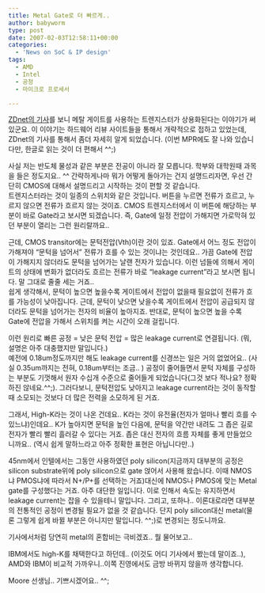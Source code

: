 ```yaml
---
title: Metal Gate로 더 빠르게..
author: babyworm
type: post
date: 2007-02-03T12:58:11+00:00
categories:
  - 'News on SoC & IP design'
tags:
  - AMD
  - Intel
  - 공정
  - 마이크로 프로세서

---
```

[ZDnet의 기사][1]를 보니 메탈 게이트를 사용하는 트렌지스터가 상용화된다는 이야기가 써 있군요. 이 이야기는 하드웨어 리뷰 사이트들을 통해서 개략적으로 접하고 있었는데, ZDnet의 기사를 통해서 좀더 자세히 알게 되었습니다. (이번 MPR에도 잘 나와 있습니다만, 한글로 읽는 것이 더 편해서 ^^;)

사실 저는 반도체 물성과 같은 부분은 전공이 아니라 잘 모릅니다. 학부와 대학원때 과목을 들은 정도지요.. ^^ 간략하게나마 뭐가 어떻게 돌아가는 건지 설명드리자면, 우선 간단히 CMOS에 대해서 설명드리고 시작하는 것이 편할 것 같습니다.<br>
트렌지스터라는 것이 일종의 스위치와 같은 것입니다. 버튼을 누르면 전류가 흐르고, 누르지 않으면 전류가 흐르지 않는 것이죠. CMOS 트렌지스터에서 이 버튼에 해당하는 부분이 바로 Gate라고 보시면 되겠습니다. 즉, Gate에 일정 전압이 가해지면 가로막혀 있던 부분이 열리는 그런 원리랄까요.. 

근데, CMOS transitor에는 문턱전압(Vth)이란 것이 있죠. Gate에서 어느 정도 전압이 가해져야 “문턱을 넘어서” 전류가 흐를 수 있는 것이냐는 것인데요.. 가끔 Gate에 전압이 가해지지 않더라도 문턱을 넘어가는 날랜 전자가 있습니다. 이런 넘들에 의해서 게이트의 상태에 변화가 없더라도 흐르는 전류가 바로 “leakage current”라고 보시면 됩니다. 말 그대로 줄줄 세는 거죠..<br>
쉽게 생각해서, 문턱이 높으면 높을수록 게이트에서 전압이 없을때 필요없이 전류가 흐를 가능성이 낮아집니다. 근데, 문턱이 낮으면 낮을수록 게이트에서 전압이 공급되지 않더라도 문턱을 넘어가는 전자의 비율이 높아지죠. 반대로, 문턱이 높으면 높을 수록 Gate에 전압을 가해서 스위치를 켜는 시간이 오래 걸립니다. 

이런 원리로 빠른 공정 = 낮은 문턱 전압 = 많은 leakage current로 연결됩니다. (뭐, 설명은 아주 대충했지만 말입니다.)<br>
예전에 0.18um정도까지만 해도 leakage current를 신경쓰는 일은 거의 없었어요.. (사실 0.35um까지는 전혀, 0.18um부터는 조금.. ) 공정이 줄어들면서 문턱 자체를 구성하는 부분도 기껏해서 원자 수십개 수준으로 줄어들게 되었습니다(그것 보다 적나요? 정확하진 않네요.^^;). 그러다보니, 문턱전압도 낮아지고 leakage current라는 것이 동작할때 소모되는 것보다 더 많은 전력을 소모하게 된 거죠.

그래서, High-K라는 것이 나온 건데요.. K라는 것이 유전율(전자가 얼마나 빨리 흐를 수 있느냐)인데요.. K가 높아지면 문턱을 높인 다음에, 문턱을 약간만 내려도 그 좁은 길로 전자가 빨리 빨리 흘러갈 수 있다는 거죠. 좁은 대신 전자의 흐름 자체를 좋게 만들었으니까요.. (역시 쉽게 말하느라고 아주 정확한 표현은 아닙니다만..)

45nm에서 인텔에서는 그동안 사용하였던 poly silicon(지금까지 대부분의 공정은 silicon substrate위에 poly silicon으로 gate 얹어서 사용해 왔습니다. 이때 NMOS냐 PMOS냐에 따라서 N+/P+를 선택하는 거죠)대신에 NMOS나 PMOS에 맞는 Metal gate를 구성했다는 거죠. 아주 대단한 일입니다. 이로 인해서 속도는 유지하면서 leakage current는 잡을 수 있을테니 말입니다. 그리고, 또하나.. 이론대로라면 대부분의 전통적인 공정이 변경될 필요가 없을 것 같습니다. 단지 poly silicon대신 metal(물론 그렇게 쉽게 바뀔 부분은 아니지만 말입니다. ^^;)로 변경되는 정도니까요. 

기사에서처럼 당연히 metal의 혼합비는 극비겠죠.. 뭘 물어보고.. 

IBM에서도 high-K를 채택한다고 하던데.. (이것도 어디 기사에서 봤는데 말이죠..), AMD와 IBM이 비교적 가까우니..이쪽 진영에서도 금방 바뀌지 않을까 생각합니다. 

Moore 선생님.. 기쁘시겠어요.. ^^;

 [1]: http://www.zdnet.co.kr/news/enterprise/cpu/0,39031075,39155042,00.htm
